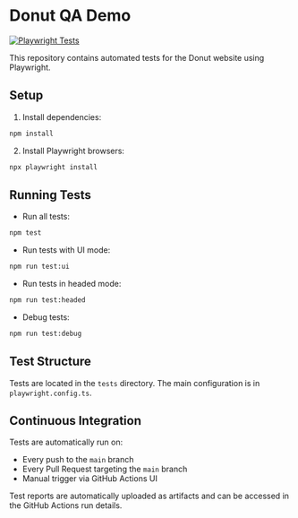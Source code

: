 # Donut QA Demo

[![Playwright Tests](https://github.com/fridaydeployqa/donut-qa-demo/actions/workflows/playwright.yml/badge.svg)](https://github.com/fridaydeployqa/donut-qa-demo/actions/workflows/playwright.yml)

This repository contains automated tests for the Donut website using Playwright.

## Setup

1. Install dependencies:
```bash
npm install
```

2. Install Playwright browsers:
```bash
npx playwright install
```

## Running Tests

- Run all tests:
```bash
npm test
```

- Run tests with UI mode:
```bash
npm run test:ui
```

- Run tests in headed mode:
```bash
npm run test:headed
```

- Debug tests:
```bash
npm run test:debug
```

## Test Structure

Tests are located in the `tests` directory. The main configuration is in `playwright.config.ts`.

## Continuous Integration

Tests are automatically run on:
- Every push to the `main` branch
- Every Pull Request targeting the `main` branch
- Manual trigger via GitHub Actions UI

Test reports are automatically uploaded as artifacts and can be accessed in the GitHub Actions run details. 
